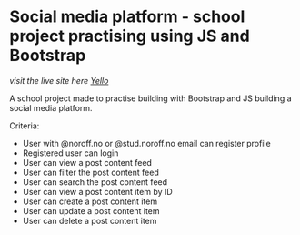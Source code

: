# Social media platform - school project practising using JS and Bootstrap 

*visit the live site here [Yello](https://timely-unicorn-ff32cd.netlify.app/)*

A school project made to practise building with Bootstrap and JS building a social media platform.

Criteria: 
- User with @noroff.no or @stud.noroff.no email can register profile
- Registered user can login
- User can view a post content feed
- User can filter the post content feed
- User can search the post content feed
- User can view a post content item by ID
- User can create a post content item
- User can update a post content item
- User can delete a post content item


